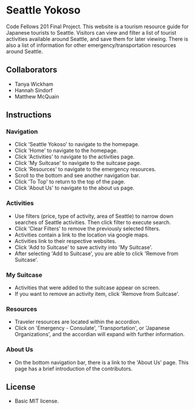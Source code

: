 # Seattle Yokoso 
Code Fellows 201 Final Project. This website is a tourism resource guide for Japanese tourists to Seattle. Visitors can view and filter a list of tourist activities available around Seattle, and save them for later viewing. There is also a list of information for other emergency/transportation resources around Seattle.

## Collaborators 
- Tanya Wickham 
- Hannah Sindorf 
- Matthew McQuain 

## Instructions 

### Navigation 
- Click 'Seattle Yokoso' to navigate to the homepage.
- Click 'Home' to navigate to the homepage.
- Click 'Activities' to navigate to the activities page.
- Click 'My Suitcase' to navigate to the suitcase page.
- Click 'Resources' to navigate to the emergency resources. 
- Scroll to the bottom and see another navigation bar.
- Click 'To Top' to return to the top of the page.
- Click 'About Us' to navigate to the about us page. 

### Activities
- Use filters (price, type of activity, area of Seattle) to narrow down searches of Seattle activities. Then click filter to execute search. 
- Click 'Clear Filters' to remove the previously selected filters.
- Activities contain a link to the location via google maps.
- Activities link to their respective websites.
- Click 'Add to Suitcase' to save activity into 'My Suitcase'.
- After selecting 'Add to Suitcase', you are able to click 'Remove from Suitcase'.

### My Suitcase
- Activities that were added to the suitcase appear on screen. 
- If you want to remove an activity item, click 'Remove from Suitcase'.

### Resources
- Traveler resources are located within the accordion.
- Click on 'Emergency - Consulate', 'Transportation', or 'Japanese Organizations', and the accordian will expand with further information.

### About Us
- On the bottom navigation bar, there is a link to the 'About Us' page. This page has a brief introduction of the contributors.

## License
- Basic MIT license.